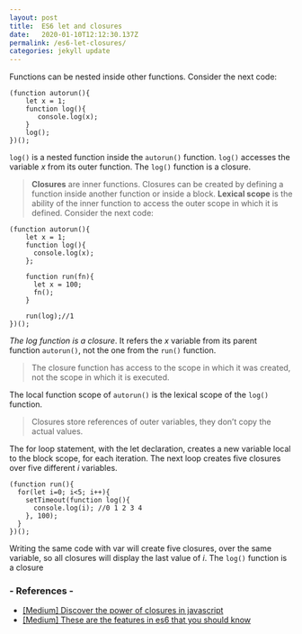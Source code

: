 ```yaml
---
layout: post
title:  ES6 let and closures
date:   2020-01-10T12:12:30.137Z
permalink: /es6-let-closures/
categories: jekyll update
---
```

Functions can be nested inside other functions. 
Consider the next code:

```
(function autorun(){
    let x = 1;
    function log(){ 
       console.log(x); 
    }
    log();
})();
```

```log()``` is a nested function inside the ```autorun()``` function. ```log()``` accesses the variable *x* from its outer function. The ```log()``` function is a closure.

> **Closures** are inner functions. Closures can be created by defining a function inside another function or inside a block.
> **Lexical scope** is the ability of the inner function to access the outer scope in which it is defined.
Consider the next code:

```
(function autorun(){
    let x = 1;
    function log(){
      console.log(x);
    };
    
    function run(fn){
      let x = 100;
      fn();
    }
    
    run(log);//1
})();
```

*The log function is a closure*. It refers the *x* variable from its parent function ```autorun()```, not the one from the ```run()``` function.
> The closure function has access to the scope in which it was created, not the scope in which it is executed.

The local function scope of ```autorun()``` is the lexical scope of the ```log()``` function.

> Closures store references of outer variables, they don’t copy the actual values. 

The for loop statement, with the let declaration, creates a new variable local to the block scope, for each iteration. The next loop creates five closures over five different *i* variables.

```
(function run(){
  for(let i=0; i<5; i++){
    setTimeout(function log(){
      console.log(i); //0 1 2 3 4
    }, 100);
  }
})();
```
Writing the same code with var will create five closures, over the same variable, so all closures will display the last value of *i*. The ```log()``` function is a closure

### - References -

- [[Medium] Discover the power of closures in javascript](https://medium.freecodecamp.org/discover-the-power-of-closures-in-javascript-5c472a7765d7)
- [[Medium] These are the features in es6 that you should know](https://medium.freecodecamp.org/these-are-the-features-in-es6-that-you-should-know-1411194c71cb)
